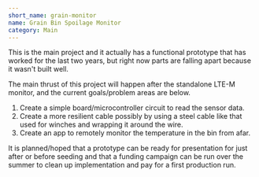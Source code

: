 ```yaml
---
short_name: grain-monitor
name: Grain Bin Spoilage Monitor
category: Main
---
```

This is the main project and it actually has a functional prototype that has worked for the last two years, but right now parts are falling apart because it wasn't built well.

The main thrust of this project will happen after the standalone LTE-M monitor, and the current goals/problem areas are below.

1. Create a simple board/microcontroller circuit to read the sensor data.
2. Create a more resilient cable possibly by using a steel cable like that used for winches and wrapping it around the wire.
3. Create an app to remotely monitor the temperature in the bin from afar.

It is planned/hoped that a prototype can be ready for presentation for just after or before seeding and that a funding campaign can be run over the summer to clean up implementation and pay for a first production run.
